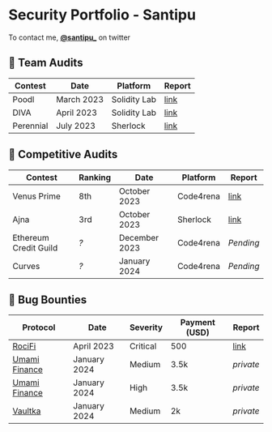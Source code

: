 # Security Portfolio - Santipu

To contact me, [**@santipu_**](https://twitter.com/santipu_) on twitter

## 👥 Team Audits

| Contest  | Date         | Platform      | Report  |
|----------|--------------|---------------|---------|
|  Poodl   |  March 2023  | Solidity Lab  |  [link](https://github.com/santipu03/audits/blob/main/team/Poodl.md)       |
|  DIVA    |  April 2023  | Solidity Lab  |  [link](https://github.com/santipu03/audits/blob/main/team/Diva.md)        |
|Perennial |  July 2023   | Sherlock      |  [link](https://audits.sherlock.xyz/contests/79/report)                    |

## 🔎 Competitive Audits 

| Contest                | Ranking | Date          | Platform       | Report  |
|------------------------|---------|---------------|----------------|---------|
|  Venus Prime           | 8th     | October 2023  | Code4rena      |  [link](https://code4rena.com/reports/2023-09-venus)       |
|  Ajna                  | 3rd     | October 2023  | Sherlock       |  [link](https://audits.sherlock.xyz/contests/114/report)        |
|  Ethereum Credit Guild | _?_     | December 2023 | Code4rena      |  _Pending_              |
|  Curves                | _?_     | January 2024  | Code4rena      |  _Pending_                  |

## 🐞 Bug Bounties

| Protocol               | Date          | Severity    | Payment (USD)   | Report  |
|------------------------|---------------|--------------|--|---------|
|  [RociFi](https://defillama.com/protocol/rocifi)                  | April 2023    | Critical       | 500| [link](https://github.com/santipu03/audits/blob/main/bug-bounties/RociFi.md)       |
|  [Umami Finance](https://defillama.com/protocol/umami-finance)    | January 2024  | Medium  | 3.5k| _private_         |
|  [Umami Finance](https://defillama.com/protocol/umami-finance)    | January 2024  | High  | 3.5k| _private_         |
|  [Vaultka](https://defillama.com/protocol/vaultka)                | January 2024  | Medium  | 2k|_private_         |
